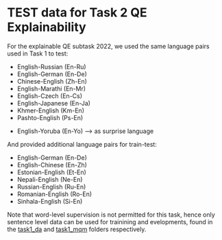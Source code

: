 # TEST data for Task 2 QE Explainability

For the explainable QE subtask 2022, we used the same language pairs used in Task 1 to test:

- English-Russian (En-Ru)
- English-German (En-De)
- Chinese-English (Zh-En)
- English-Marathi (En-Mr)
- English-Czech (En-Cs)
- English-Japanese (En-Ja)
- Khmer-English (Km-En)
- Pashto-English (Ps-En)
+ English-Yoruba (En-Yo) --> as surprise language

And provided additional language pairs for train-test:

- English-German (En-De)
- English-Chinese (En-Zh)
- Estonian-English (Et-En)
- Nepali-English (Ne-En)
- Russian-English (Ru-En)
- Romanian-English (Ro-En)
- Sinhala-English (Si-En)

Note that word-level supervision is not permitted for this task, hence only sentence level data can be used for trainining and evelopments, found in the [task1_da](../task1_da/) and [task1_mqm](../task1_mqm/) folders respectively.